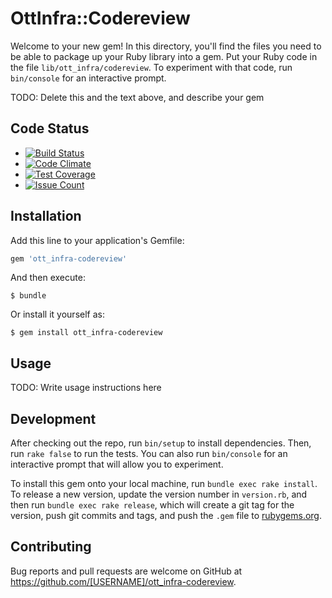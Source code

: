 # OttInfra::Codereview

Welcome to your new gem! In this directory, you'll find the files you need to be able to package up your Ruby library into a gem. Put your Ruby code in the file `lib/ott_infra/codereview`. To experiment with that code, run `bin/console` for an interactive prompt.

TODO: Delete this and the text above, and describe your gem

## Code Status

* [![Build Status](https://travis-ci.org/onetwotrip/ott_infra-codereview.svg?branch=master)](https://travis-ci.org/onetwotrip/ott_infra-codereview)
* [![Code Climate](https://codeclimate.com/github/onetwotrip/ott_infra-codereview/badges/gpa.svg)](https://codeclimate.com/github/onetwotrip/ott_infra-codereview)
* [![Test Coverage](https://codeclimate.com/github/onetwotrip/ott_infra-codereview/badges/coverage.svg)](https://codeclimate.com/github/onetwotrip/ott_infra-codereview/coverage)
* [![Issue Count](https://codeclimate.com/github/onetwotrip/ott_infra-codereview/badges/issue_count.svg)](https://codeclimate.com/github/onetwotrip/ott_infra-codereview)

## Installation

Add this line to your application's Gemfile:

```ruby
gem 'ott_infra-codereview'
```

And then execute:

    $ bundle

Or install it yourself as:

    $ gem install ott_infra-codereview

## Usage

TODO: Write usage instructions here

## Development

After checking out the repo, run `bin/setup` to install dependencies. Then, run `rake false` to run the tests. You can also run `bin/console` for an interactive prompt that will allow you to experiment.

To install this gem onto your local machine, run `bundle exec rake install`. To release a new version, update the version number in `version.rb`, and then run `bundle exec rake release`, which will create a git tag for the version, push git commits and tags, and push the `.gem` file to [rubygems.org](https://rubygems.org).

## Contributing

Bug reports and pull requests are welcome on GitHub at https://github.com/[USERNAME]/ott_infra-codereview.

